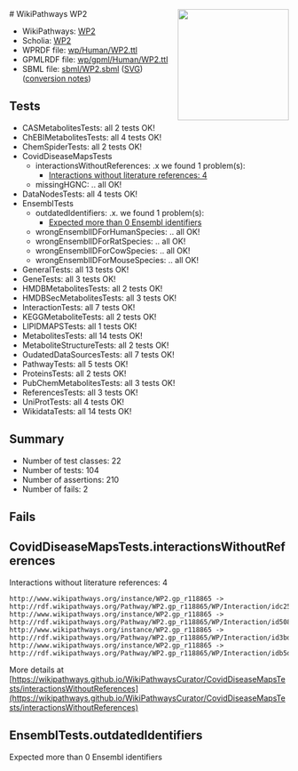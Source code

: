 <img style="float: right; width: 200px" src="../logo.png" />
# WikiPathways WP2

* WikiPathways: [WP2](https://identifiers.org/wikipathways:WP2)
* Scholia: [WP2](https://scholia.toolforge.org/wikipathways/WP2)
* WPRDF file: [wp/Human/WP2.ttl](../wp/Human/WP2.ttl)
* GPMLRDF file: [wp/gpml/Human/WP2.ttl](../wp/gpml/Human/WP2.ttl)
* SBML file: [sbml/WP2.sbml](../sbml/WP2.sbml) ([SVG](../sbml/WP2.svg)) ([conversion notes](../sbml/WP2.txt))

## Tests
* CASMetabolitesTests: all 2 tests OK!
* ChEBIMetabolitesTests: all 4 tests OK!
* ChemSpiderTests: all 2 tests OK!
* CovidDiseaseMapsTests
    * interactionsWithoutReferences: .x we found 1 problem(s):
        * [Interactions without literature references: 4](#2e295932)
    * missingHGNC: .. all OK!
* DataNodesTests: all 4 tests OK!
* EnsemblTests
    * outdatedIdentifiers: .x. we found 1 problem(s):
        * [Expected more than 0 Ensembl identifiers](#f44398b7)
    * wrongEnsemblIDForHumanSpecies: .. all OK!
    * wrongEnsemblIDForRatSpecies: .. all OK!
    * wrongEnsemblIDForCowSpecies: .. all OK!
    * wrongEnsemblIDForMouseSpecies: .. all OK!
* GeneralTests: all 13 tests OK!
* GeneTests: all 3 tests OK!
* HMDBMetabolitesTests: all 2 tests OK!
* HMDBSecMetabolitesTests: all 3 tests OK!
* InteractionTests: all 7 tests OK!
* KEGGMetaboliteTests: all 2 tests OK!
* LIPIDMAPSTests: all 1 tests OK!
* MetabolitesTests: all 14 tests OK!
* MetaboliteStructureTests: all 2 tests OK!
* OudatedDataSourcesTests: all 7 tests OK!
* PathwayTests: all 5 tests OK!
* ProteinsTests: all 2 tests OK!
* PubChemMetabolitesTests: all 3 tests OK!
* ReferencesTests: all 3 tests OK!
* UniProtTests: all 4 tests OK!
* WikidataTests: all 14 tests OK!


## Summary

* Number of test classes: 22
* Number of tests: 104
* Number of assertions: 210
* Number of fails: 2

## Fails

<a name="2e295932" />

## CovidDiseaseMapsTests.interactionsWithoutReferences

Interactions without literature references: 4
```
http://www.wikipathways.org/instance/WP2.gp_r118865 -> http://rdf.wikipathways.org/Pathway/WP2.gp_r118865/WP/Interaction/idc25f80c2
http://www.wikipathways.org/instance/WP2.gp_r118865 -> http://rdf.wikipathways.org/Pathway/WP2.gp_r118865/WP/Interaction/id508ce097
http://www.wikipathways.org/instance/WP2.gp_r118865 -> http://rdf.wikipathways.org/Pathway/WP2.gp_r118865/WP/Interaction/id3bdea818
http://www.wikipathways.org/instance/WP2.gp_r118865 -> http://rdf.wikipathways.org/Pathway/WP2.gp_r118865/WP/Interaction/idb5df2fca
```

More details at [https://wikipathways.github.io/WikiPathwaysCurator/CovidDiseaseMapsTests/interactionsWithoutReferences](https://wikipathways.github.io/WikiPathwaysCurator/CovidDiseaseMapsTests/interactionsWithoutReferences)

<a name="f44398b7" />

## EnsemblTests.outdatedIdentifiers

Expected more than 0 Ensembl identifiers
